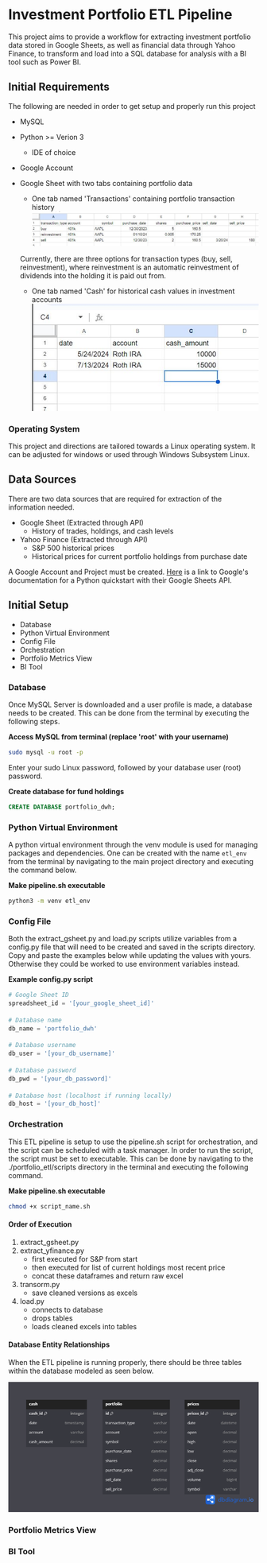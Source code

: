 # Investment Portfolio ETL Pipeline 
This project aims to provide a workflow for extracting investment portfolio data stored in Google Sheets, as well 
as financial data through Yahoo Finance, to transform and load into a SQL database for analysis with a BI tool 
such as Power BI.

## Initial Requirements
The following are needed in order to get setup and properly run this project
* MySQL
* Python >= Verion 3
  * IDE of choice
* Google Account
* Google Sheet with two tabs containing portfolio data
  * One tab named 'Transactions' containing portfolio transaction history
  ![image](images/portfolio_data_example.JPG)
  
  Currently, there are three options for transaction types (buy, sell, reinvestment), where reinvestment is an 
  automatic reinvestment of dividends into the holding it is paid out from.

  * One tab named 'Cash' for historical cash values in investment accounts
  ![image](images/cash_gSheet_example.JPG)

### Operating System
This project and directions are tailored towards a Linux operating system. It can be adjusted for windows or 
used through Windows Subsystem Linux.

## Data Sources
There are two data sources that are required for extraction of the information needed.
* Google Sheet (Extracted through API)
  * History of trades, holdings, and cash levels
* Yahoo Finance (Extracted through API)
  * S&P 500 historical prices
  * Historical prices for current portfolio holdings from purchase date

A Google Account and Project must be created. [Here](https://developers.google.com/sheets/api/quickstart/python) is a link to 
Google's documentation for a Python quickstart with their Google Sheets API.

## Initial Setup

* Database
* Python Virtual Environment
* Config File
* Orchestration
* Portfolio Metrics View
* BI Tool

### Database
Once MySQL Server is downloaded and a user profile is made, a database needs to be created. This can be done from the terminal 
by executing the following steps.

**Access MySQL from terminal (replace 'root' with your username)**
``` bash
sudo mysql -u root -p
```
Enter your sudo Linux password, followed by your database user (root) password.

**Create database for fund holdings**
``` sql
CREATE DATABASE portfolio_dwh;
```

### Python Virtual Environment
A python virtual environment through the venv module is used for managing packages and dependencies.
One can be created with the name `etl_env` from the terminal by navigating to the main project directory 
and executing the command below.

**Make pipeline.sh executable**
``` bash
python3 -m venv etl_env
```

### Config File
Both the extract_gsheet.py and load.py scripts utilize variables from a config.py file that will need to 
be created and saved in the scripts directory. Copy and paste the examples below while updating the values 
with yours. Otherwise they could be worked to use environment variables instead.

**Example config.py script**
``` python
# Google Sheet ID
spreadsheet_id = '[your_google_sheet_id]'

# Database name
db_name = 'portfolio_dwh'

# Database username
db_user = '[your_db_username]'

# Database password
db_pwd = '[your_db_password]'

# Database host (localhost if running locally)
db_host = '[your_db_host]'
```

### Orchestration
This ETL pipeline is setup to use the pipeline.sh script for orchestration, and the script can 
be scheduled with a task manager. In order to run the script, the script must be set to executable. This 
can be done by navigating to the ./portfolio_etl/scripts directory in the terminal and executing the 
following command.

**Make pipeline.sh executable**
``` bash
chmod +x script_name.sh
```

#### Order of Execution
1. extract_gsheet.py
2. extract_yfinance.py
    * first executed for S&P from start
    * then executed for list of current holdings most recent price
    * concat these dataframes and return raw excel
3. transorm.py
    * save cleaned versions as excels
4. load.py
    * connects to database
    * drops tables
    * loads cleaned excels into tables

#### Database Entity Relationships
When the ETL pipeline is running properly, there should be three tables within the database modeled as
seen below.

![image](images/ER_Portfolio_DWH.png)

### Portfolio Metrics View


### BI Tool
